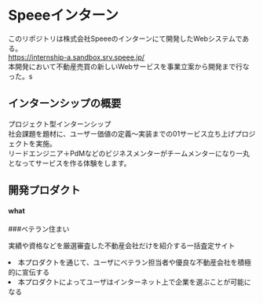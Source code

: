 # Speeeインターン
このリポジトリは株式会社Speeeのインターンにて開発したWebシステムである。<br>
https://internship-a.sandbox.srv.speee.jp/
<br>
本開発において不動産売買の新しいWebサービスを事業立案から開発まで行なった。s
<h2>インターンシップの概要</h2>
プロジェクト型インターンシップ<br>
社会課題を題材に、ユーザー価値の定義～実装までの01サービス立ち上げプロジェクトを実施。
<br>リードエンジニア＋PdMなどのビジネスメンターがチームメンターになり一丸となってサービスを作る体験をします。
<h2>開発プロダクト</h2>
<h4>what
</h4>
###ベテラン住まい
<p>実績や資格などを厳選審査した不動産会社だけを紹介する一括査定サイト</p>
<li>本プロダクトを通じて、ユーザにベテラン担当者や優良な不動産会社を積極的に宣伝する</li>
<li>本プロダクトによってユーザはインターネット上で企業を選ぶことが可能になる</li>
<h4></h4>
